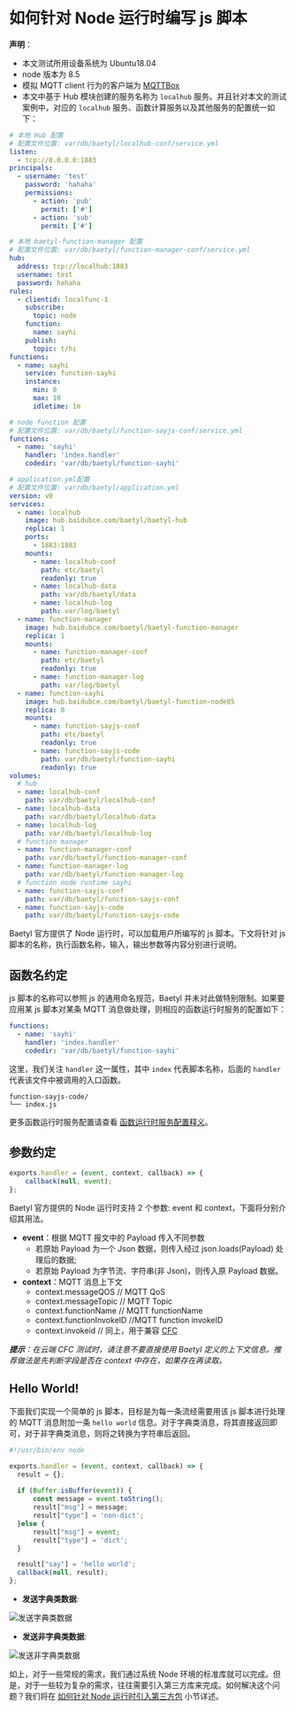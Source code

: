 # 如何针对 Node 运行时编写 js 脚本

**声明**：

- 本文测试所用设备系统为 Ubuntu18.04
- node 版本为 8.5
- 模拟 MQTT client 行为的客户端为 [MQTTBox](../Resources.html#mqttbox)
- 本文中基于 Hub 模块创建的服务名称为 `localhub` 服务。并且针对本文的测试案例中，对应的 `localhub` 服务、函数计算服务以及其他服务的配置统一如下：

```yaml
# 本地 Hub 配置
# 配置文件位置: var/db/baetyl/localhub-conf/service.yml
listen:
  - tcp://0.0.0.0:1883
principals:
  - username: 'test'
    password: 'hahaha'
    permissions:
      - action: 'pub'
        permit: ['#']
      - action: 'sub'
        permit: ['#']

# 本地 baetyl-function-manager 配置
# 配置文件位置: var/db/baetyl/function-manager-conf/service.yml
hub:
  address: tcp://localhub:1883
  username: test
  password: hahaha
rules:
  - clientid: localfunc-1
    subscribe:
      topic: node
    function:
      name: sayhi
    publish:
      topic: t/hi
functions:
  - name: sayhi
    service: function-sayhi
    instance:
      min: 0
      max: 10
      idletime: 1m

# node function 配置
# 配置文件位置: var/db/baetyl/function-sayjs-conf/service.yml
functions:
  - name: 'sayhi'
    handler: 'index.handler'
    codedir: 'var/db/baetyl/function-sayhi'

# application.yml配置
# 配置文件位置: var/db/baetyl/application.yml
version: v0
services:
  - name: localhub
    image: hub.baidubce.com/baetyl/baetyl-hub
    replica: 1
    ports:
      - 1883:1883
    mounts:
      - name: localhub-conf
        path: etc/baetyl
        readonly: true
      - name: localhub-data
        path: var/db/baetyl/data
      - name: localhub-log
        path: var/log/baetyl
  - name: function-manager
    image: hub.baidubce.com/baetyl/baetyl-function-manager
    replica: 1
    mounts:
      - name: function-manager-conf
        path: etc/baetyl
        readonly: true
      - name: function-manager-log
        path: var/log/baetyl
  - name: function-sayhi
    image: hub.baidubce.com/baetyl/baetyl-function-node85
    replica: 0
    mounts:
      - name: function-sayjs-conf
        path: etc/baetyl
        readonly: true
      - name: function-sayjs-code
        path: var/db/baetyl/function-sayhi
        readonly: true
volumes:
  # hub
  - name: localhub-conf
    path: var/db/baetyl/localhub-conf
  - name: localhub-data
    path: var/db/baetyl/localhub-data
  - name: localhub-log
    path: var/db/baetyl/localhub-log
  # function manager
  - name: function-manager-conf
    path: var/db/baetyl/function-manager-conf
  - name: function-manager-log
    path: var/db/baetyl/function-manager-log
  # function node runtime sayhi
  - name: function-sayjs-conf
    path: var/db/baetyl/function-sayjs-conf
  - name: function-sayjs-code
    path: var/db/baetyl/function-sayjs-code
```

Baetyl 官方提供了 Node 运行时，可以加载用户所编写的 js 脚本。下文将针对 js 脚本的名称，执行函数名称，输入，输出参数等内容分别进行说明。

## 函数名约定

js 脚本的名称可以参照 js 的通用命名规范，Baetyl 并未对此做特别限制。如果要应用某 js 脚本对某条 MQTT 消息做处理，则相应的函数运行时服务的配置如下：

```yaml
functions:
  - name: 'sayhi'
    handler: 'index.handler'
    codedir: 'var/db/baetyl/function-sayhi'
```

这里，我们关注 `handler` 这一属性，其中 `index` 代表脚本名称，后面的 `handler` 代表该文件中被调用的入口函数。

```
function-sayjs-code/
└── index.js
```

更多函数运行时服务配置请查看 [函数运行时服务配置释义](../guides/Config-interpretation.html#baetyl-function-manager)。

## 参数约定

```javascript
exports.handler = (event, context, callback) => {
    callback(null, event);
};
```

Baetyl 官方提供的 Node 运行时支持 2 个参数: event 和 context，下面将分别介绍其用法。

- **event**：根据 MQTT 报文中的 Payload 传入不同参数
    - 若原始 Payload 为一个 Json 数据，则传入经过 json.loads(Payload) 处理后的数据;
    - 若原始 Payload 为字节流、字符串(非 Json)，则传入原 Payload 数据。
- **context**：MQTT 消息上下文
    - context.messageQOS // MQTT QoS
    - context.messageTopic // MQTT Topic
    - context.functionName // MQTT functionName
    - context.functionInvokeID //MQTT function invokeID
    - context.invokeid // 同上，用于兼容 [CFC](https://cloud.baidu.com/product/cfc.html)

_**提示**：在云端 CFC 测试时，请注意不要直接使用 Baetyl 定义的上下文信息。推荐做法是先判断字段是否在 context 中存在，如果存在再读取。_

## Hello World!

下面我们实现一个简单的 js 脚本，目标是为每一条流经需要用该 js 脚本进行处理的 MQTT 消息附加一条 `hello world` 信息。对于字典类消息，将其直接返回即可，对于非字典类消息，则将之转换为字符串后返回。

```javascript
#!/usr/bin/env node

exports.handler = (event, context, callback) => {
  result = {};
  
  if (Buffer.isBuffer(event)) {
      const message = event.toString();
      result["msg"] = message;
      result["type"] = 'non-dict';
  }else {
      result["msg"] = event;
      result["type"] = 'dict';
  }

  result["say"] = 'hello world';
  callback(null, result);
};
```

+ **发送字典类数据**:

![发送字典类数据](../images/develop/write-node-script-dict.png)

+ **发送非字典类数据**:

![发送非字典类数据](../images/develop/write-node-script-none-dict.png)

如上，对于一些常规的需求，我们通过系统 Node 环境的标准库就可以完成。但是，对于一些较为复杂的需求，往往需要引入第三方库来完成。如何解决这个问题？我们将在 [如何针对 Node 运行时引入第三方包](How-to-import-third-party-libraries-for-node-runtime.md) 小节详述。
